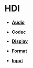 # HDI<a name="ZH-CN_TOPIC_0000001055039464"></a>

-   **[Audio](Audio.md)**  

-   **[Codec](Codec.md)**  

-   **[Display](Display.md)**  

-   **[Format](Format.md)**  

-   **[Input](Input.md)**  


